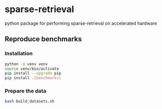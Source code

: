 # sparse-retrieval
python package for performing sparse-retrieval on accelerated hardware


## Reproduce benchmarks

### Installation


```bash
python -m venv venv
source venv/bin/activate
pip install --upgrade pip
pip install .[benchmarks]
```

### Prepare the data

```bash
bash build_datasets.sh

```